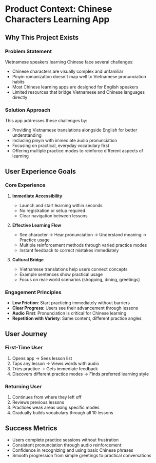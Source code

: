 # Product Context: Chinese Characters Learning App

## Why This Project Exists

### Problem Statement
Vietnamese speakers learning Chinese face several challenges:
- Chinese characters are visually complex and unfamiliar
- Pinyin romanization doesn't map well to Vietnamese pronunciation habits
- Most Chinese learning apps are designed for English speakers
- Limited resources that bridge Vietnamese and Chinese languages directly

### Solution Approach
This app addresses these challenges by:
- Providing Vietnamese translations alongside English for better understanding
- Including pinyin with immediate audio pronunciation
- Focusing on practical, everyday vocabulary first
- Offering multiple practice modes to reinforce different aspects of learning

## User Experience Goals

### Core Experience
1. **Immediate Accessibility**
   - Launch and start learning within seconds
   - No registration or setup required
   - Clear navigation between lessons

2. **Effective Learning Flow**
   - See character → Hear pronunciation → Understand meaning → Practice usage
   - Multiple reinforcement methods through varied practice modes
   - Instant feedback to correct mistakes immediately

3. **Cultural Bridge**
   - Vietnamese translations help users connect concepts
   - Example sentences show practical usage
   - Focus on real-world scenarios (shopping, dining, greetings)

### Engagement Principles
- **Low Friction**: Start practicing immediately without barriers
- **Clear Progress**: Users see their advancement through lessons
- **Audio First**: Pronunciation is critical for Chinese learning
- **Repetition with Variety**: Same content, different practice angles

## User Journey

### First-Time User
1. Opens app → Sees lesson list
2. Taps any lesson → Views words with audio
3. Tries practice → Gets immediate feedback
4. Discovers different practice modes → Finds preferred learning style

### Returning User
1. Continues from where they left off
2. Reviews previous lessons
3. Practices weak areas using specific modes
4. Gradually builds vocabulary through all 10 lessons

## Success Metrics
- Users complete practice sessions without frustration
- Consistent pronunciation through audio reinforcement
- Confidence in recognizing and using basic Chinese phrases
- Smooth progression from simple greetings to practical conversations
